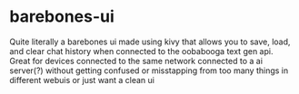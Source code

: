 # barebones-ui
Quite literally a barebones ui made using kivy that allows you to save, load, and clear chat history when connected to the oobabooga text gen api.
Great for devices connected to the same network connected to a ai server(?) without getting confused or misstapping from too many things in different webuis
or just want a clean ui
